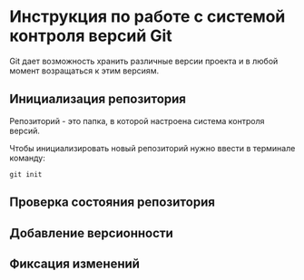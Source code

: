 # **Инструкция по работе с системой контроля версий Git**

Git дает возможность хранить различные версии проекта и в любой момент возращаться к этим версиям.

## Инициализация репозитория

Репозиторий - это папка, в которой настроена система контроля версий.

Чтобы инициализировать новый репозиторий нужно ввести в терминале команду:

    git init

## Проверка состояния репозитория

## Добавление версионности

## Фиксация изменений
